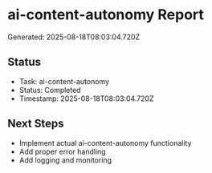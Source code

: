 # ai-content-autonomy Report

Generated: 2025-08-18T08:03:04.720Z

## Status
- Task: ai-content-autonomy
- Status: Completed
- Timestamp: 2025-08-18T08:03:04.720Z

## Next Steps
- Implement actual ai-content-autonomy functionality
- Add proper error handling
- Add logging and monitoring
